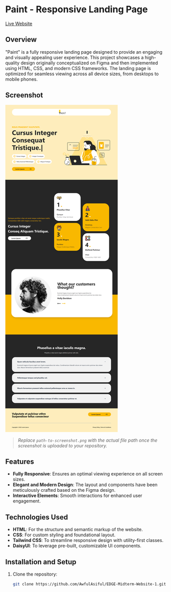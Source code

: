 # Paint - Responsive Landing Page

[Live Website](https://awfulasiful.github.io/EDGE-Midterm-Website-1/)

## Overview
"Paint" is a fully responsive landing page designed to provide an engaging and visually appealing user experience. This project showcases a high-quality design originally conceptualized on Figma and then implemented using HTML, CSS, and modern CSS frameworks. The landing page is optimized for seamless viewing across all device sizes, from desktops to mobile phones.

## Screenshot
![Paint Landing Page Screenshot](./desktop/ss.png)

> *Replace `path-to-screenshot.png` with the actual file path once the screenshot is uploaded to your repository.*

## Features
- **Fully Responsive**: Ensures an optimal viewing experience on all screen sizes.
- **Elegant and Modern Design**: The layout and components have been meticulously crafted based on the Figma design.
- **Interactive Elements**: Smooth interactions for enhanced user engagement.

## Technologies Used
- **HTML**: For the structure and semantic markup of the website.
- **CSS**: For custom styling and foundational layout.
- **Tailwind CSS**: To streamline responsive design with utility-first classes.
- **DaisyUI**: To leverage pre-built, customizable UI components.

## Installation and Setup
1. Clone the repository:
   ```bash
   git clone https://github.com/AwfulAsiful/EDGE-Midterm-Website-1.git
